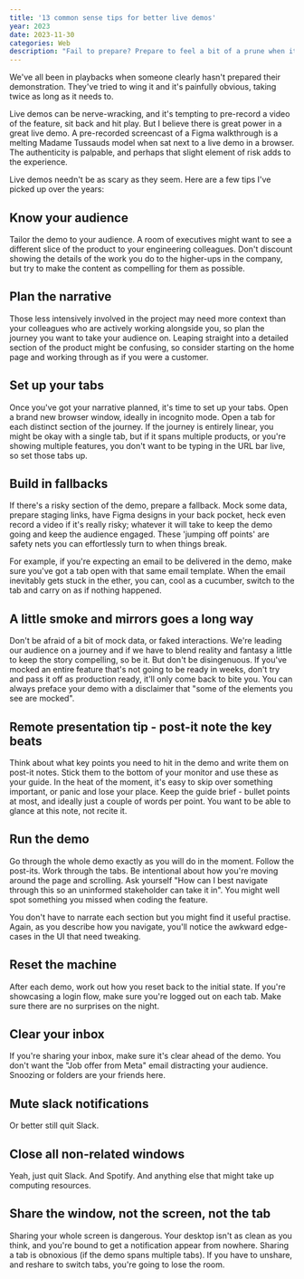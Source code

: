 ```yaml
---
title: '13 common sense tips for better live demos'
year: 2023
date: 2023-11-30
categories: Web
description: "Fail to prepare? Prepare to feel a bit of a prune when it goes wrong"
---
```


We've all been in playbacks when someone clearly hasn't prepared their demonstration. They've tried to wing it and it's painfully obvious, taking twice as long as it needs to.

Live demos can be nerve-wracking, and it's tempting to pre-record a video of the feature, sit back and hit play. But I believe there is great power in a great live demo. A pre-recorded screencast of a Figma walkthrough is a melting Madame Tussauds model when sat next to a live demo in a browser. The authenticity is palpable, and perhaps that slight element of risk adds to the experience.

Live demos needn't be as scary as they seem. Here are a few tips I've picked up over the years:

## Know your audience

Tailor the demo to your audience. A room of executives might want to see a different slice of the product to your engineering colleagues. Don't discount showing the details of the work you do to the higher-ups in the company, but try to make the content as compelling for them as possible.

## Plan the narrative

Those less intensively involved in the project may need more context than your colleagues who are actively working alongside you, so plan the journey you want to take your audience on. Leaping straight into a detailed section of the product might be confusing, so consider starting on the home page and working through as if you were a customer.

## Set up your tabs

Once you've got your narrative planned, it's time to set up your tabs. Open a brand new browser window, ideally in incognito mode. Open a tab for each distinct section of the journey. If the journey is entirely linear, you might be okay with a single tab, but if it spans multiple products, or you're showing multiple features, you don't want to be typing in the URL bar live, so set those tabs up.

## Build in fallbacks

If there's a risky section of the demo, prepare a fallback. Mock some data, prepare staging links, have Figma designs in your back pocket, heck even record a video if it's really risky; whatever it will take to keep the demo going and keep the audience engaged. These 'jumping off points' are safety nets you can effortlessly turn to when things break.

For example, if you're expecting an email to be delivered in the demo, make sure you've got a tab open with that same email template. When the email inevitably gets stuck in the ether, you can, cool as a cucumber, switch to the tab and carry on as if nothing happened.

## A little smoke and mirrors goes a long way

Don't be afraid of a bit of mock data, or faked interactions. We're leading our audience on a journey and if we have to blend reality and fantasy a little to keep the story compelling, so be it. But don't be disingenuous. If you've mocked an entire feature that's not going to be ready in weeks, don't try and pass it off as production ready, it'll only come back to bite you. You can always preface your demo with a disclaimer that "some of the elements you see are mocked".

## Remote presentation tip - post-it note the key beats

Think about what key points you need to hit in the demo and write them on post-it notes. Stick them to the bottom of your monitor and use these as your guide. In the heat of the moment, it's easy to skip over something important, or panic and lose your place. Keep the guide brief - bullet points at most, and ideally just a couple of words per point. You want to be able to glance at this note, not recite it.

## Run the demo

Go through the whole demo exactly as you will do in the moment. Follow the post-its. Work through the tabs. Be intentional about how you're moving around the page and scrolling. Ask yourself "How can I best navigate through this so an uninformed stakeholder can take it in". You might well spot something you missed when coding the feature.

You don't have to narrate each section but you might find it useful practise. Again, as you describe how you navigate, you'll notice the awkward edge-cases in the UI that need tweaking.

## Reset the machine

After each demo, work out how you reset back to the initial state. If you're showcasing a login flow, make sure you're logged out on each tab. Make sure there are no surprises on the night.

## Clear your inbox

If you're sharing your inbox, make sure it's clear ahead of the demo. You don't want the "Job offer from Meta" email distracting your audience. Snoozing or folders are your friends here.

## Mute slack notifications

Or better still quit Slack.

## Close all non-related windows

Yeah, just quit Slack. And Spotify. And anything else that might take up computing resources.

## Share the window, not the screen, not the tab

Sharing your whole screen is dangerous. Your desktop isn't as clean as you think, and you're bound to get a notification appear from nowhere. Sharing a tab is obnoxious (if the demo spans multiple tabs). If you have to unshare, and reshare to switch tabs, you're going to lose the room.
